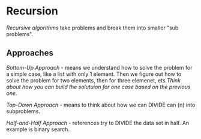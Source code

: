 # Recursion 

*Recursive algorithms* take problems and break them into smaller 
"sub problems". 


## Approaches 
*Bottom-Up Approach* - means we understand how to solve the problem for a 
		       simple case, like a list with only 1 element. Then 
		       we figure out how to solve the problem for two elements, 
		       then for three elemenet, ets.*Think about how you can 
		       build the solutuion for one case based on the previous 
		       one*. 

*Top-Down Approach* - means to think about how we can DIVIDE can (n) into 
		      subproblems. 

*Half-and-Half Approach* - references try to DIVIDE the data set in half. An 
			   example is binary search. 
